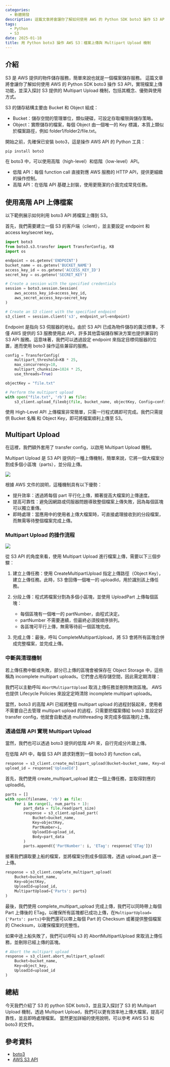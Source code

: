 ```yaml
---
categories:
  - 軟體開發
description: 這篇文章將會讓你了解如何使用 AWS 的 Python SDK boto3 操作 S3 API，實現檔案上傳功能，並深入探討 S3 提供的 Multipart Upload 機制，包括其概念、優勢與使用方式。
tags:
  - Python
  - S3
date: 2025-01-18
title: 用 Python boto3 操作 AWS S3：檔案上傳與 Multipart Upload 機制
---
```


## 介紹

S3 是 AWS 提供的物件儲存服務，簡單來說也就是一個檔案儲存服務。
這篇文章將會讓你了解如何使用 AWS 的 Python SDK boto3 操作 S3 API，實現檔案上傳功能，並深入探討 S3 提供的 Multipart Upload 機制，包括其概念、優勢與使用方式。

<!-- more -->

S3 的儲存結構主要由 Bucket 和 Object 組成：
+ Bucket：儲存空間的管理單位，類似硬碟，可設定存取權限與儲存策略。
+ Object：實際儲存的檔案，每個 Object 由一個唯一的 Key 標識，本質上類似於檔案路徑，例如 folder1/folder2/file.txt。

開始之前，先確保已安裝 boto3，這是操作 AWS API 的 Python 工具：

```bash
pip install boto3
```

在 boto3 中，可以使用高階（high-level）和低階（low-level）API。
+ 低階 API：每個 function call 直接對應 AWS 服務的 HTTP API，提供更細緻的操作控制。
+ 高階 API：在低階 API 基礎上封裝，使用更簡潔的介面完成常見任務。

## 使用高階 API 上傳檔案

以下範例展示如何利用 boto3 API 將檔案上傳到 S3。

首先，我們需要建立一個 S3 的客戶端（client），並主要設定 endpoint 和 access key/secret key。

```python
import boto3
from boto3.s3.transfer import TransferConfig, KB
import os

endpoint = os.getenv('ENDPOINT')
bucket_name = os.getenv('BUCKET_NAME')
access_key_id = os.getenv('ACCESS_KEY_ID')
secret_key = os.getenv('SECRET_KEY')

# Create a session with the specified credentials
session = boto3.session.Session(
    aws_access_key_id=access_key_id,
    aws_secret_access_key=secret_key
)

# Create an S3 client with the specified endpoint
s3_client = session.client('s3', endpoint_url=endpoint)
```

Endpoint 是指向 S3 伺服器的地址。由於 S3 API 已成為物件儲存的廣泛標準，不僅 AWS 提供的 S3 服務使用此 API，許多其他雲端儲存解決方案也提供兼容的 S3 API 服務。這意味著，我們可以透過設定 endpoint 來指定目標伺服器的位置，進而使用 boto3 操作這些兼容的服務。


```python
config = TransferConfig(
    multipart_threshold=KB * 25, 
    max_concurrency=10, 
    multipart_chunksize=1024 * 25, 
    use_threads=True)

objectKey = "file.txt"

# Perform the multipart upload
with open("file.txt", 'rb') as file:
    s3_client.upload_fileobj(file, bucket_name, objectKey, Config=config)
```

使用 High-Level API 上傳檔案非常簡單，只需一行程式碼即可完成。我們只需提供 Bucket 名稱 和 Object Key，即可將檔案順利上傳至 S3。

## Multipart Upload

在這裡，我們額外套用了 transfer config，以啟用 Multipart Upload 機制。

Multipart Upload 是 S3 API 提供的一種上傳機制，簡單來說，它將一個大檔案分割成多個小區塊（parts），並分段上傳。

![](/img/pages/07ef7e3c5525c6185b6f9c4bca9c8a1f.png)

根據 AWS 文件的說明，這種機制具有以下優勢：
+ 提升效率：透過將每個 part 平行化上傳，顯著提高大檔案的上傳速度。
+ 提高可靠性：避免因網路或伺服器問題導致整個檔案上傳失敗，因為每個區塊可以獨立重傳。
+ 即時處理：當應用中的使用者上傳大檔案時，可直接處理接收到的分段檔案，而無需等待整個檔案完成上傳。

### Multipart Upload 的操作流程

![](/img/pages/69df10ea423326ab18cc8a35dc0b0477.png)

從 S3 API 的角度來看，使用 Multipart Upload 進行檔案上傳，需要以下三個步驟：

1. 建立上傳任務：使用 CreateMultipartUpload 指定上傳路徑（Object Key），建立上傳任務。此時，S3 會回傳一個唯一的 uploadId，用於識別該上傳任務。

2. 分段上傳：程式將檔案分割為多個小區塊，並使用 UploadPart 上傳每個區塊：

    + 每個區塊有一個唯一的 partNumber，由程式決定。
    + partNumber 不需要連續，但最終必須按順序排列。
    + 各區塊可平行上傳，無需等待前一個區塊完成。

3. 完成上傳：最後，呼叫 CompleteMultipartUpload，將 S3 會將所有區塊合併成完整檔案，並完成上傳。

### 中斷與清理機制
若上傳任務中斷或失敗，部分已上傳的區塊會被保存在 Object Storage 中，這些稱為 incomplete multipart uploads。它們會占用存儲空間，因此需定期清理：

我們可以主動呼叫 `AbortMultipartUpload` 取消上傳任務並刪除無效區塊。
AWS 也提供 Lifecycle Policies 來設定定時清除 incomplete multipart uploads。

當然，boto3 的高階 API 已經將整個 multipart upload 的過程封裝起來，使用者不需要自己去管理 multipart upload 的過程，只需要把檔案傳給 boto3 並設定好 transfer config，他就會自動透過 multithreading 來完成多個區塊的上傳。

### 透過低階 API 實現 Multipart Upload

當然，我們也可以透過 boto3 提供的低階 API 來，自行完成分片跟上傳。

在低階 API 中，每個 S3 API 請求對應到一個 boto3 的 function call。

```python
response = s3_client.create_multipart_upload(Bucket=bucket_name, Key=objectKey)
upload_id = response['UploadId']
```
首先，我們使用 create_multipart_upload 建立一個上傳任務，並取得對應的 uploadId。

```python
parts = []
with open(filename, 'rb') as file:
    for i in range(1, num_parts + 1):
        part_data = file.read(part_size)
        response = s3_client.upload_part(
            Bucket=bucket_name,
            Key=objectKey,
            PartNumber=i,
            UploadId=upload_id,
            Body=part_data
        )
        parts.append({'PartNumber': i, 'ETag': response['ETag']})
```
接著我們讀取要上船的檔案，並將檔案分割成多個區塊，透過 upload_part 逐一上傳。

```python
response = s3_client.complete_multipart_upload(
    Bucket=bucket_name,
    Key=objectKey,
    UploadId=upload_id,
    MultipartUpload={'Parts': parts}
)
```
最後，我們使用 complete_multipart_upload 完成上傳，我們可以同時帶上每個 Part 上傳後的 ETag，以確保所有區塊都已成功上傳，在`MultipartUpload={'Parts': parts}`中我們還可以帶上每個 Part 的 Checksum 或著提供整個檔案的 Checksum，以確保檔案的完整性。

如果中途上船失敗了，我們可以呼叫 s3 的 AbortMultipartUpload 來取消上傳任務，並刪除已經上傳的區塊。

```python
# Abort the multipart upload
response = s3_client.abort_multipart_upload(
    Bucket=bucket_name,
    Key=object_key,
    UploadId=upload_id
)
```

## 總結
今天我們介紹了 S3 的 python SDK boto3，並且深入探討了 S3 的 Multipart Upload 機制，透過 Multipart Upload，我們可以更有效率地上傳大檔案，提高可靠性，並且即時處理檔案。
當然更加詳細的使用說明，可以參考 AWS S3 和 boto3 的文件。

## 參考資料
+ [boto3](https://boto3.amazonaws.com/v1/documentation/api/latest/reference/services/s3.html)
+ [AWS S3 API](https://docs.aws.amazon.com/AmazonS3/latest/API/API_Operations_Amazon_Simple_Storage_Service.html)